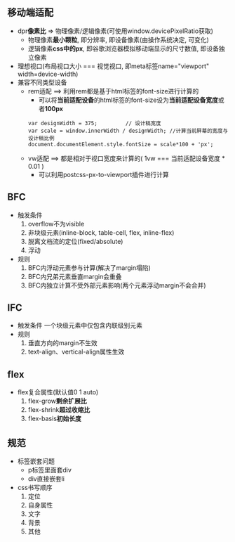 ## 移动端适配
- dpr**像素比** => 物理像素/逻辑像素(可使用window.devicePixelRatio获取)
   - 物理像素**最小颗粒**, 即分辨率, 即设备像素(由操作系统决定, 可变化)
   - 逻辑像素**css中的px**, 即谷歌浏览器模拟移动端显示的尺寸数值, 即设备独立像素
- 理想视口(布局视口大小 === 视觉视口, 即meta标签name="viewport" width=device-width)
- 兼容不同类型设备
   - rem适配 ==> 利用rem都是基于html标签的font-size进行计算的
      - 可以将**当前适配设备**的html标签的font-size设为**当前适配设备宽度**或者**100px**
     ```
     var designWidth = 375;  		// 设计稿宽度
     var scale = window.innerWidth / designWidth; //计算当前屏幕的宽度与设计稿比例
     document.documentElement.style.fontSize = scale*100 + 'px';
     ```
   - vw适配 ==> 都是相对于视口宽度来计算的( 1vw === 当前适配设备宽度 * 0.01 )
      - 可以利用postcss-px-to-viewport插件进行计算
## BFC
- 触发条件
   1. overflow不为visible
   2. 非块级元素(inline-block, table-cell, flex, inline-flex)
   3. 脱离文档流的定位(fixed/absolute)
   4. 浮动
- 规则
   1. BFC内浮动元素参与计算(解决了margin塌陷)
   2. BFC内兄弟元素垂直margin会重叠
   3. BFC内独立计算不受外部元素影响(两个元素浮动margin不会合并)

## IFC
- 触发条件
   一个块级元素中仅包含内联级别元素
- 规则
   1. 垂直方向的margin不生效
   2. text-align、vertical-align属性生效

## flex
- flex复合属性(默认值0 1 auto)
   1. flex-grow**剩余扩展比**
   2. flex-shrink**超过收缩比**
   3. flex-basis**初始长度**

## 规范
- 标签嵌套问题
   - p标签里面套div
   - div直接嵌套li
- css书写顺序
   1. 定位
   2. 自身属性
   3. 文字
   4. 背景
   5. 其他

